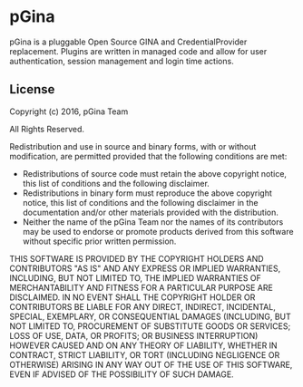 # pGina

pGina is a pluggable Open Source GINA and CredentialProvider replacement.
Plugins are written in managed code and allow for user authentication, session
management and login time actions.

## License

Copyright (c) 2016, pGina Team

All Rights Reserved.

Redistribution and use in source and binary forms, with or without
modification, are permitted provided that the following conditions are met:

 * Redistributions of source code must retain the above copyright notice, this 
   list of conditions and the following disclaimer.
 * Redistributions in binary form must reproduce the above copyright notice, 
   this list of conditions and the following disclaimer in the documentation 
   and/or other materials provided with the distribution.
 * Neither the name of the pGina Team nor the names of its contributors may 
   be used to endorse or promote products derived from this software without 
   specific prior written permission.

THIS SOFTWARE IS PROVIDED BY THE COPYRIGHT HOLDERS AND CONTRIBUTORS "AS IS" AND
ANY EXPRESS OR IMPLIED WARRANTIES, INCLUDING, BUT NOT LIMITED TO, THE IMPLIED
WARRANTIES OF MERCHANTABILITY AND FITNESS FOR A PARTICULAR PURPOSE ARE
DISCLAIMED. IN NO EVENT SHALL THE COPYRIGHT HOLDER OR CONTRIBUTORS BE LIABLE
FOR ANY DIRECT, INDIRECT, INCIDENTAL, SPECIAL, EXEMPLARY, OR CONSEQUENTIAL
DAMAGES (INCLUDING, BUT NOT LIMITED TO, PROCUREMENT OF SUBSTITUTE GOODS OR
SERVICES; LOSS OF USE, DATA, OR PROFITS; OR BUSINESS INTERRUPTION) HOWEVER
CAUSED AND ON ANY THEORY OF LIABILITY, WHETHER IN CONTRACT, STRICT LIABILITY,
OR TORT (INCLUDING NEGLIGENCE OR OTHERWISE) ARISING IN ANY WAY OUT OF THE USE
OF THIS SOFTWARE, EVEN IF ADVISED OF THE POSSIBILITY OF SUCH DAMAGE.
